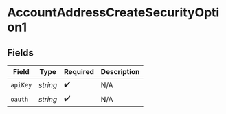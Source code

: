 # AccountAddressCreateSecurityOption1


## Fields

| Field              | Type               | Required           | Description        |
| ------------------ | ------------------ | ------------------ | ------------------ |
| `apiKey`           | *string*           | :heavy_check_mark: | N/A                |
| `oauth`            | *string*           | :heavy_check_mark: | N/A                |